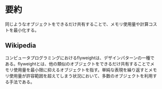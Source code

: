 # 要約
同じようなオブジェクトをできるだけ共有することで、メモリ使用量や計算コストを最小化する。


## Wikipedia
コンピュータプログラミングにおけるflyweightは、デザインパターンの一種である。flyweightとは、他の類似のオブジェクトをできるだけ共有することでメモリ使用量を最小限に抑えるオブジェクトを指す。単純な表現を繰り返すとメモリ使用量が許容範囲を超えてしまう状況において、多数のオブジェクトを利用する手法である。
